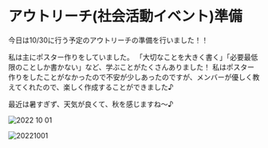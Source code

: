 # アウトリーチ(社会活動イベント)準備

今日は10/30に行う予定のアウトリーチの準備を行いました！！

私は主にポスター作りをしていました。
「大切なことを大きく書く」「必要最低限のことしか書かない」など、学ぶことがたくさんありました！
私はポスター作りをしたことがなかったので不安が少しあったのですが、メンバーが優しく教えてくれたので、楽しく作成することができました♪

最近は暑すぎず、天気が良くて、秋を感じますね〜♪

![2022 10 01](https://user-images.githubusercontent.com/101546670/193435349-e524a3cf-0119-4729-bcc6-ca475d568b72.jpg)



![20221001](https://user-images.githubusercontent.com/101546670/193436560-29c438d9-c07a-4965-8bef-db862ba9dd86.jpg)

